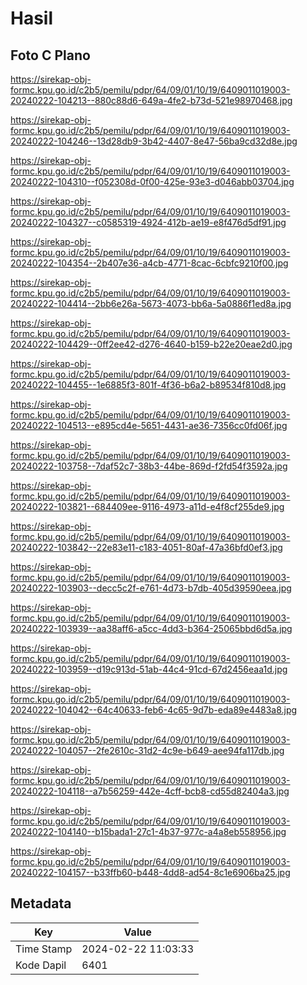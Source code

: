 # Hasil

## Foto C Plano

https://sirekap-obj-formc.kpu.go.id/c2b5/pemilu/pdpr/64/09/01/10/19/6409011019003-20240222-104213--880c88d6-649a-4fe2-b73d-521e98970468.jpg

https://sirekap-obj-formc.kpu.go.id/c2b5/pemilu/pdpr/64/09/01/10/19/6409011019003-20240222-104246--13d28db9-3b42-4407-8e47-56ba9cd32d8e.jpg

https://sirekap-obj-formc.kpu.go.id/c2b5/pemilu/pdpr/64/09/01/10/19/6409011019003-20240222-104310--f052308d-0f00-425e-93e3-d046abb03704.jpg

https://sirekap-obj-formc.kpu.go.id/c2b5/pemilu/pdpr/64/09/01/10/19/6409011019003-20240222-104327--c0585319-4924-412b-ae19-e8f476d5df91.jpg

https://sirekap-obj-formc.kpu.go.id/c2b5/pemilu/pdpr/64/09/01/10/19/6409011019003-20240222-104354--2b407e36-a4cb-4771-8cac-6cbfc9210f00.jpg

https://sirekap-obj-formc.kpu.go.id/c2b5/pemilu/pdpr/64/09/01/10/19/6409011019003-20240222-104414--2bb6e26a-5673-4073-bb6a-5a0886f1ed8a.jpg

https://sirekap-obj-formc.kpu.go.id/c2b5/pemilu/pdpr/64/09/01/10/19/6409011019003-20240222-104429--0ff2ee42-d276-4640-b159-b22e20eae2d0.jpg

https://sirekap-obj-formc.kpu.go.id/c2b5/pemilu/pdpr/64/09/01/10/19/6409011019003-20240222-104455--1e6885f3-801f-4f36-b6a2-b89534f810d8.jpg

https://sirekap-obj-formc.kpu.go.id/c2b5/pemilu/pdpr/64/09/01/10/19/6409011019003-20240222-104513--e895cd4e-5651-4431-ae36-7356cc0fd06f.jpg

https://sirekap-obj-formc.kpu.go.id/c2b5/pemilu/pdpr/64/09/01/10/19/6409011019003-20240222-103758--7daf52c7-38b3-44be-869d-f2fd54f3592a.jpg

https://sirekap-obj-formc.kpu.go.id/c2b5/pemilu/pdpr/64/09/01/10/19/6409011019003-20240222-103821--684409ee-9116-4973-a11d-e4f8cf255de9.jpg

https://sirekap-obj-formc.kpu.go.id/c2b5/pemilu/pdpr/64/09/01/10/19/6409011019003-20240222-103842--22e83e11-c183-4051-80af-47a36bfd0ef3.jpg

https://sirekap-obj-formc.kpu.go.id/c2b5/pemilu/pdpr/64/09/01/10/19/6409011019003-20240222-103903--decc5c2f-e761-4d73-b7db-405d39590eea.jpg

https://sirekap-obj-formc.kpu.go.id/c2b5/pemilu/pdpr/64/09/01/10/19/6409011019003-20240222-103939--aa38aff6-a5cc-4dd3-b364-25065bbd6d5a.jpg

https://sirekap-obj-formc.kpu.go.id/c2b5/pemilu/pdpr/64/09/01/10/19/6409011019003-20240222-103959--d19c913d-51ab-44c4-91cd-67d2456eaa1d.jpg

https://sirekap-obj-formc.kpu.go.id/c2b5/pemilu/pdpr/64/09/01/10/19/6409011019003-20240222-104042--64c40633-feb6-4c65-9d7b-eda89e4483a8.jpg

https://sirekap-obj-formc.kpu.go.id/c2b5/pemilu/pdpr/64/09/01/10/19/6409011019003-20240222-104057--2fe2610c-31d2-4c9e-b649-aee94fa117db.jpg

https://sirekap-obj-formc.kpu.go.id/c2b5/pemilu/pdpr/64/09/01/10/19/6409011019003-20240222-104118--a7b56259-442e-4cff-bcb8-cd55d82404a3.jpg

https://sirekap-obj-formc.kpu.go.id/c2b5/pemilu/pdpr/64/09/01/10/19/6409011019003-20240222-104140--b15bada1-27c1-4b37-977c-a4a8eb558956.jpg

https://sirekap-obj-formc.kpu.go.id/c2b5/pemilu/pdpr/64/09/01/10/19/6409011019003-20240222-104157--b33ffb60-b448-4dd8-ad54-8c1e6906ba25.jpg


## Metadata

| Key        | Value               |
| ---------- | ------------------- |
| Time Stamp | 2024-02-22 11:03:33 |
| Kode Dapil | 6401                |



